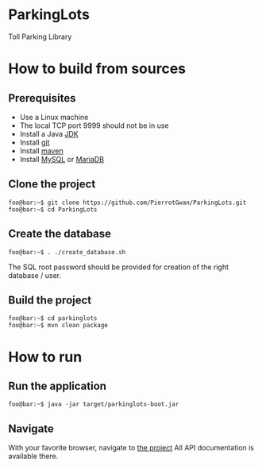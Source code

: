 # ParkingLots
Toll Parking Library

# How to build from sources
## Prerequisites
- Use a Linux machine
- The local TCP port 9999 should not be in use
- Install a Java [JDK](https://jdk.java.net/)
- Install [git](https://git-scm.com/)
- Install [maven](https://maven.apache.org/)
- Install [MySQL](https://www.mysql.com/) or [MariaDB](https://mariadb.org/) 

## Clone the project
```console
foo@bar:~$ git clone https://github.com/PierrotGwan/ParkingLots.git
foo@bar:~$ cd ParkingLots
```
## Create the database
```console
foo@bar:~$ . ./create_database.sh
```
The SQL root password should be provided for creation of the right database / user.
## Build the project
```console
foo@bar:~$ cd parkinglots
foo@bar:~$ mvn clean package
```
# How to run
## Run the application
```console
foo@bar:~$ java -jar target/parkinglots-boot.jar
```
## Navigate
With your favorite browser, navigate to [the project](http://localhost:9999/index.html)
All API documentation is available there.
